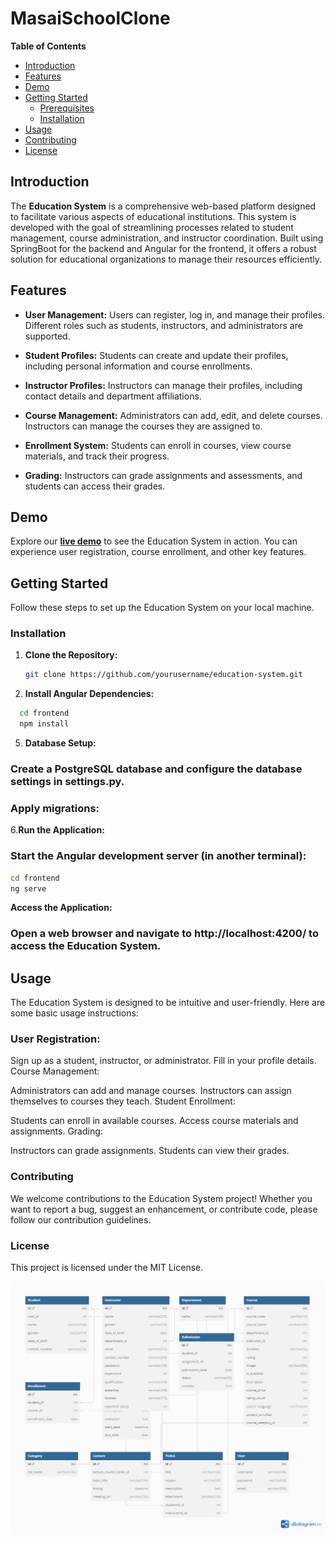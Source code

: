 # MasaiSchoolClone

**Table of Contents**

- [Introduction](#introduction)
- [Features](#features)
- [Demo](#demo)
- [Getting Started](#getting-started)
  - [Prerequisites](#prerequisites)
  - [Installation](#installation)
- [Usage](#usage)
- [Contributing](#contributing)
- [License](#license)

## Introduction

The **Education System** is a comprehensive web-based platform designed to facilitate various aspects of educational institutions. This system is developed with the goal of streamlining processes related to student management, course administration, and instructor coordination. Built using SpringBoot for the backend and Angular for the frontend, it offers a robust solution for educational organizations to manage their resources efficiently.

## Features

- **User Management:** Users can register, log in, and manage their profiles. Different roles such as students, instructors, and administrators are supported.

- **Student Profiles:** Students can create and update their profiles, including personal information and course enrollments.

- **Instructor Profiles:** Instructors can manage their profiles, including contact details and department affiliations.

- **Course Management:** Administrators can add, edit, and delete courses. Instructors can manage the courses they are assigned to.

- **Enrollment System:** Students can enroll in courses, view course materials, and track their progress.

- **Grading:** Instructors can grade assignments and assessments, and students can access their grades.

## Demo

Explore our **[live demo](#)** to see the Education System in action. You can experience user registration, course enrollment, and other key features.

## Getting Started

Follow these steps to set up the Education System on your local machine.


### Installation

1. **Clone the Repository:**

   ```bash
   git clone https://github.com/yourusername/education-system.git
   ```

4. **Install Angular Dependencies:**
```bash
  cd frontend
  npm install
```
5. **Database Setup:**
### Create a PostgreSQL database and configure the database settings in settings.py.
### Apply migrations:

6.**Run the Application:**

### Start the Angular development server (in another terminal):
   ```bash
cd frontend
ng serve
```
**Access the Application:**

### Open a web browser and navigate to http://localhost:4200/ to access the Education System.


## Usage
The Education System is designed to be intuitive and user-friendly. Here are some basic usage instructions:

### User Registration:

Sign up as a student, instructor, or administrator.
Fill in your profile details.
Course Management:

Administrators can add and manage courses.
Instructors can assign themselves to courses they teach.
Student Enrollment:

Students can enroll in available courses.
Access course materials and assignments.
Grading:

Instructors can grade assignments.
Students can view their grades.

### Contributing
We welcome contributions to the Education System project! Whether you want to report a bug, suggest an enhancement, or contribute code, please follow our contribution guidelines.

### License
This project is licensed under the MIT License.

![Database Entity](https://github.com/kumarprem66/sparleom/blob/main/images/splendors.png)




